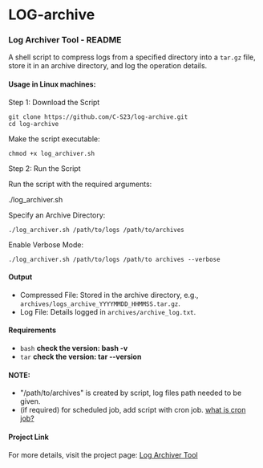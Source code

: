 # LOG-archive
### Log Archiver Tool - README

A shell script to compress logs from a specified directory into a `tar.gz` file, store it in an archive directory, and log the operation details.

#### Usage in Linux machines:
Step 1: Download the Script

    git clone https://github.com/C-S23/log-archive.git
    cd log-archive

Make the script executable:

    chmod +x log_archiver.sh

Step 2: Run the Script

Run the script with the required arguments:

./log_archiver.sh <log-directory>

Specify an Archive Directory:

    ./log_archiver.sh /path/to/logs /path/to/archives

Enable Verbose Mode:

    ./log_archiver.sh /path/to/logs /path/to archives --verbose  

#### Output
- Compressed File: Stored in the archive directory, e.g., `archives/logs_archive_YYYYMMDD_HHMMSS.tar.gz`.
- Log File: Details logged in `archives/archive_log.txt`.

#### Requirements
- `bash` **check the version:  bash -v**
- `tar`  **check the version:  tar --version**
  
#### NOTE:
- "/path/to/archives" is created by script, log files path needed to be given.
- (if required) for scheduled job, add script with cron job. [what is cron job?](https://phoenixnap.com/kb/set-up-cron-job-linux)

#### Project Link
For more details, visit the project page: [Log Archiver Tool](https://roadmap.sh/projects/log-archive-tool)

